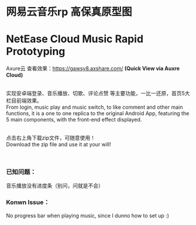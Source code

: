 <h1>网易云音乐rp 高保真原型图</h1>
<h1>NetEase Cloud Music Rapid Prototyping</h1>

Axure云 查看效果：https://gawsy8.axshare.com/       <strong>(Quick View via Auxre Cloud)</strong>
<br><br>

实现安卓端登录、音乐播放、切歌、评论点赞 等主要功能，一比一还原，首页5大栏目前端效果。<br>
From login, music play and music switch, to like comment and other main functions, it is a one to one replica to the original Android App, featuring the 5 main components, with the front-end effect displayed.
<br><br>

点击右上角下载zip文件，可随意使用！<br>
Download the zip file and use it at your will!

<br>
<h3>已知问题：</h3>音乐播放没有进度条（别问，问就是不会）<br>
<h3>Konwn Issue：</h3> No progress bar when playing music, since I dunno how to set up :)
